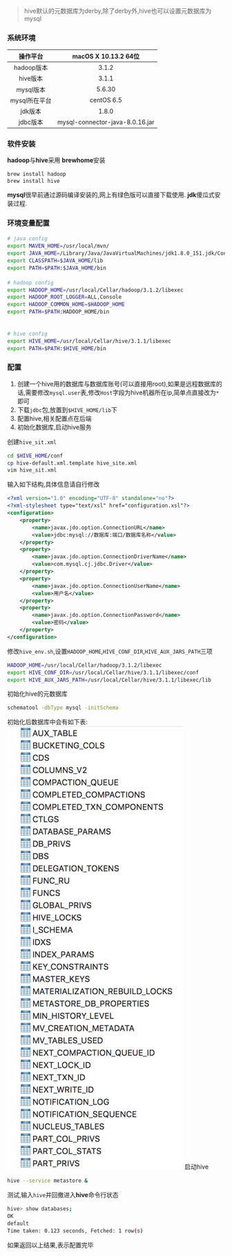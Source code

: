 > hive默认的元数据库为derby,除了derby外,hive也可以设置元数据库为mysql

### 系统环境
| 操作平台 | macOS X 10.13.2 64位 | 
| :------: | :------: |
| hadoop版本 | 3.1.2 | 
| hive版本 | 3.1.1 |
| mysql版本| 5.6.30 |
|mysql所在平台|centOS 6.5|
|jdk版本|1.8.0|
|jdbc版本|mysql-connector-java-8.0.16.jar|

### 软件安装
**hadoop**与**hive**采用 **brewhome**安装
```shell
brew install hadoop
brew install hive
```
**mysql**很早前通过源码编译安装的,网上有绿色版可以直接下载使用.
**jdk**傻瓜式安装过程.

### 环境变量配置
```sh
# java config
export MAVEN_HOME=/usr/local/mvn/
export JAVA_HOME=/Library/Java/JavaVirtualMachines/jdk1.8.0_151.jdk/Contents/Home
export CLASSPATH=$JAVA_HOME/lib
export PATH=$PATH:$JAVA_HOME/bin

# hadoop config
export HADOOP_HOME=/usr/local/Cellar/hadoop/3.1.2/libexec
export HADOOP_ROOT_LOGGER=ALL,Console
export HADOOP_COMMON_HOME=$HADOOP_HOME
export PATH=$PATH:HADOOP_HOME/bin


# hive config
export HIVE_HOME=/usr/local/Cellar/hive/3.1.1/libexec
export PATH=$PATH:$HIVE_HOME/bin
```

### 配置

1. 创建一个hive用的数据库与数据库账号(可以直接用root),如果是远程数据库的话,需要修改`mysql.user`表,修改`Host`字段为hive机器所在ip,简单点直接改为`*`即可
2. 下载`jdbc`包,放置到`$HIVE_HOME/lib`下
3. 配置hive,相关配置点在后端
4. 初始化数据库,启动hive服务

创建`hive_sit.xml`
```sh
cd $HIVE_HOME/conf
cp hive-default.xml.template hive_site.xml
vim hive_sit.xml
```
输入如下结构,具体信息请自行修改

```xml
<?xml version="1.0" encoding="UTF-8" standalone="no"?>
<?xml-stylesheet type="text/xsl" href="configuration.xsl"?>
<configuration>
    <property>
        <name>javax.jdo.option.ConnectionURL</name>
        <value>jdbc:mysql://数据库:端口/数据库名称</value>
    </property>
    <property>
        <name>javax.jdo.option.ConnectionDriverName</name>
        <value>com.mysql.cj.jdbc.Driver</value>
    </property>
    <property>
        <name>javax.jdo.option.ConnectionUserName</name>
        <value>用户名</value>
    </property>
    <property>
        <name>javax.jdo.option.ConnectionPassword</name>
        <value>密码</value>
    </property>
</configuration>
```

修改`hive_env.sh`,设置`HADOOP_HOME`,`HIVE_CONF_DIR`,`HIVE_AUX_JARS_PATH`三项

```sh
HADOOP_HOME=/usr/local/Cellar/hadoop/3.1.2/libexec
export HIVE_CONF_DIR=/usr/local/Cellar/hive/3.1.1/libexec/conf
export HIVE_AUX_JARS_PATH=/usr/local/Cellar/hive/3.1.1/libexec/lib
```

初始化hive的元数据库

```sh
schematool -dbType mysql -initSchema
```
初始化后数据库中会有如下表:
![hive库信息](../img/hive.png)
启动hive

```sh
hive --service metastore &
```

测试,输入`hive`并回撤进入**hive**命令行状态

```sh
hive> show databases;
OK
default
Time taken: 0.123 seconds, Fetched: 1 row(s)
```
如果返回以上结果,表示配置完毕
